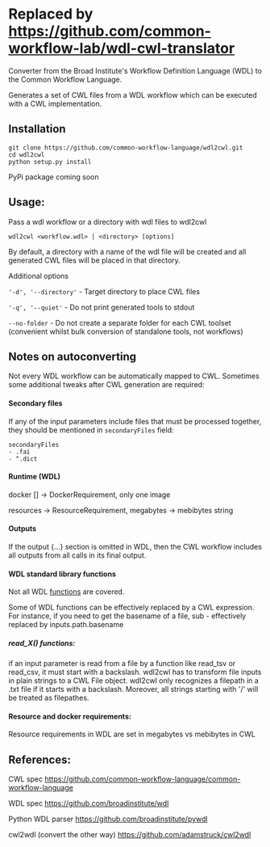 # Replaced by https://github.com/common-workflow-lab/wdl-cwl-translator

Converter from the Broad Institute's Workflow Definition
Language (WDL) to the Common Workflow Language.

Generates a set of CWL files from a WDL workflow which can be executed with a CWL implementation.


## Installation
```
git clone https://github.com/common-workflow-language/wdl2cwl.git
cd wdl2cwl
python setup.py install
```
PyPi package coming soon

## Usage: 

Pass a wdl workflow or a directory with wdl files to wdl2cwl

```wdl2cwl <workflow.wdl> | <directory> [options]```

By default, a directory with a name of the wdl file will be created and all generated CWL files will be placed in that directory.

Additional options

`'-d', '--directory'` - Target directory to place CWL files

`'-q', '--quiet'` - Do not print generated tools to stdout

`--no-folder` - Do not create a separate folder for each CWL toolset (convenient whilst bulk conversion of standalone tools, not workflows)

## Notes on autoconverting

Not every WDL workflow can be automatically mapped to CWL. Sometimes some additional tweaks after CWL generation are required:

#### Secondary files

If any of the input parameters include files that must be processed together, they should be mentioned in `secondaryFiles` field:


```
secondaryFiles
- .fai
- ^.dict
```

#### Runtime (WDL)
docker [] -> DockerRequirement, only one image

resources -> ResourceRequirement, megabytes -> mebibytes string

#### Outputs 
If the output {...} section is omitted in WDL, then the CWL workflow includes
all outputs from all calls in its final output.


#### WDL standard library functions
Not all WDL [functions](https://github.com/broadinstitute/wdl/blob/develop/SPEC.md#standard-library) are covered.

Some of WDL functions can be effectively replaced by a CWL expression. For instance, if you need to get the basename of a file,
sub - effectively replaced by inputs.path.basename

##### read_X() functions:
if an input parameter is read from a file by a function like read_tsv or read_csv, it must start with a backslash.
wdl2cwl has to transform file inputs in plain strings to a CWL File object.
wdl2cwl only recognizes a filepath in a .txt file if it starts with a backslash. Moreover, all strings starting with '/'
will be treated as filepathes.

#### Resource and docker requirements: 

Resource requirements in WDL are set in megabytes vs mebibytes in CWL


## References:

CWL spec
https://github.com/common-workflow-language/common-workflow-language

WDL spec
https://github.com/broadinstitute/wdl

Python WDL parser
https://github.com/broadinstitute/pywdl

cwl2wdl (convert the other way)
https://github.com/adamstruck/cwl2wdl

